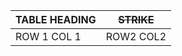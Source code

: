 | **TABLE HEADING** | ~~STRIKE~~ |
|-------------------|------------|
|    ROW 1 COL 1    | ROW2 COL2  |



